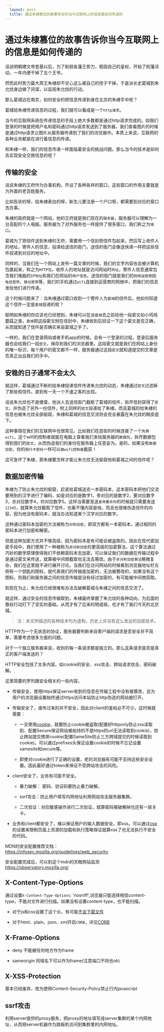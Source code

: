 ```yaml
---
  layout: post
  title: 通过朱棣篡位的故事告诉你当今互联网上的信息是如何传递的
---
```

# 通过朱棣篡位的故事告诉你当今互联网上的信息是如何传递的

话说明朝建文帝登基以后，为了削弱各藩王势力，稳固自己的皇权，开始了削藩活动，一年内便干掉了五个王爷。

然而此时势力最大燕王朱棣却不甘心这么被自己的侄子干掉，于是派长史葛城到朱允炆身边做了间谍，以监视朱允炆的行动。

那么葛城远在南京，如何安全的把信息传递到身在北京的朱棣手中呢？

葛城给朱棣传递信息的过程，我们就可以看成是一个`http请求`。

当今的互联网系统在传递信息的手段上绝大多数都是通过http请求完成的。如我们登录的时候是把用户名和密码通过http请求发送到了服务器，我们查看图片的时候是通过http请求让图片从服务器传递到了我们的浏览器中。本质上来说，互联网的各种业务都是在进行着信息的传递。

和朱棣一样，我们的信息传递一样面临着安全的挑战问题。那么当今的技术是如何去实现安全交换信息的呢？

## 传输的安全

话说朱棣的王府作为办事机构，开设了各种各样的窗口，这些窗口的作用主要就是为外面的老百姓服务。

比如告状的呀，给朱棣表白的呀，新生儿要注册一个户口呀，都需要到对应的窗口去办事。

朱棣的政府就是一个网站，他的王府就是我们现在的`服务器`，服务器可以理解为一台高配的个人电脑。服务器为了对外服务也一样提供了很多窗口，我们称之为`端口`。

葛城为了把信件送到朱棣的王府，需要用一个信封把信件包起来，然后写上收件人的地址，寄件人的信息，投递给送信的衙门，送信的衙门会像送快递一样把这些信件投递到对应的地址中。

同样的，当我们在一个网站上发布一篇文章的时候，我们的文字内容也会被计算机包裹起来，称之为`HTTP包`，收件人的地址就是访问网站时`网址`，寄件人信息通常包含我们电脑的`IP地址`和我们在网站的`用户信息`。送信的衙门就是我们的`网络运营商`如`电信宽带`、`移动宽带`等，我们的手机通过`wifi`连接到运营商的网络中，把我们的信息发给他们进行传递。

这个时候问题来了：当朱棣通过窗口收到一个寄件人为`葛城`的信件后，他如何知道这个信件一定是`葛城`投递的呢？

聪明如朱棣的你应该也已经想到，朱棣可以在派`葛城`去之前给他一段密文如小鸡炖蘑菇之类，`葛城`把这段密文附在信封中，朱棣收到后验证一下这个密文是否正确，从而就知道了信件是否确实来自葛城之手了。

一样的，我们在登录网站或者手机app的时候，会有一个登录的过程，登录后服务器也会给我们一段`密文`，保存到我们的浏览器里。这段密文就是我们在网站上身份的唯一标识，每个用户的密文都不一样，服务器通过这段`密文`就知道提交的文章是否真正出自我们的手中。

## 安稳的日子通常不会太久

就这样，葛城通过不断的给朱棣投递信件传递朱允炆的动态，朱棣通过`密文`过滤掉了那些假信件。直到有一天一个不速之客的出现。

话说朱允炆也不是傻蛋，他派人去送信衙门截断了葛城的信件，拆开信封获得了`密文`，并伪造了另外一份信件，附上同样的`密文`投递给了朱棣。而且葛城的给朱棣的信息也被朱允炆全部偷窥，朱棣和葛城的信息交流将会完全暴露在朱允炆的眼皮底下。

这种事情在我们的互联网中也很常见。比如我们在逛街的时候连接了一个`免费wifi`，这个wifi的控制者就能在电脑上查看我们发给服务器的`数据包`，拆开数据包得到我们的`密文`，从而伪造我们的身份在服务器上任意妄为。是的，如果没有`数据加密`，你的`银行卡密码`一样可以`被wifi控制者`截获！

这可急坏了朱棣，那朱棣要怎样才能让朱允炆无法偷窥他和葛城之间的信件呢？

## 数据加密传输

朱棣为了防止朱允炆的偷窥，赶紧给葛城送去一本密码本，这本密码本把他们交流要用到的汉字进行了编码，如皇对应的是数字1，帝对应的是数字2，要对应数字3，杀对应数字4，你对应数字5。这样当需要发送`皇帝要杀你`的时候就只需要发送`12345`，就算朱允炆截取了信件，也看不懂内容是啥。而且也很难伪造信件的内容，因为他没有密码本，就没办法知道某个汉字对应的数字。

这种通过密码本加密的方法被称为`对称加密`，即双方都有一本密码本，通过相同的密码本进行加密和解密。

但是这种加密方式并不够高级，因为密码本是有可能会被盗取的。因此在现代密加密手段中，我们使用了一种被称为`非对称加密`的更高级的加密算法，这个算法通过巧妙的数学原理使得我们不依赖密码本去加密，可以保证我们的数据在传输过程中是通过密文来传送，就算被中间商截取也无法去篡改。由于`非对称加密算法`略微复杂，我们在这里就不进行展开讨论。当我们在访问网站的时候看到浏览器地址栏左侧有一个钥匙的图标，就代表我们的传输是加密的，无法被篡改的，如果没有这个图标，则我们和服务器之间的信息传输是没有经过加密的，有可能被中间商窃取。

到现在为止，朱允炆已经很难有办法去破解葛城与朱棣之间的信息交流了。

就这样，通过安全的信息传输取到，朱棣最终掌握了朱允炆的各种动向，为后面的篡权行动打下了坚实的基础。从而才有了后来的明成祖，也才有了我们今天的北京城。

> 注：本文所描述的各种技术均为虚构，历史上并没有这么发达的加密技术。





HTTP作为一个无状态的协议，服务器要判断来自客户端的请求是否安全并不简单，需要考虑很多方面的问题。

对于一个独立服务器来说，收到的每一条请求都是独立的。那么这条请求是否是真正的客户端发送的？

HTTP安全包括了太多内容。如cookie的安全、xss攻击、跨站请求攻击、密码破解。

这里简要的罗列跟安全相关的一些内容。

+ 传输安全，使用https保证server收到的信息在传输工程中没有被篡改，且为用户的浏览器设置始终通过https访问本站防止http伪造的网站被打开。

+ 传输安全了，谁传过来的并不安全，因此对client的鉴权必不可少。这时候就需要：

    + 一旦使用[cookie](cookie.md)，就要防止cookie被盗取(配置好httponly防止xss读取到、配置Secure保证网站被劫持的不是https的url无法读取到cookie)，防止跨站提交携带cookie(配置SameSite防止三方跨域提交的时候读取到cookie)。可以通过prefixes头保证设置cookie的时候不忘记设置samesite和secure等。

    + 即使对cookie进行了正确的设置，老的浏览器有可能不支持这些安全设置。因此最好通过token来保证不受跨站攻击的风险。

+ client安全了，业务有可能不安全。

    + 暴力破解： 密码、验证码要防止暴力破解。

    + ssrf攻击：防止用户填写内网地址利用网站攻击服务器集群。

    + 二次验证：对应敏感操作进行二次验证，就算密码被破解掉也还有一层关卡。

+ 业务和client都安全了，难以保证用户的输入数据安全。即xss。可以通过[csp](csp.md)的设置来限制页面上资源的加载和执行策略保证就算xss了也无法执行不安全的代码。


MDN的安全配置推荐文档：<https://infosec.mozilla.org/guidelines/web_security>

安全配置完成后，可以到这个mdn的天眼网站监测<https://observatory.mozilla.org/>

## X-Content-Type-Options

通过设置`X-Content-Type-Options`: 'nosniff',浏览器只能选择相信content-type，不能对文件进行扫描。如果没有设置content-type，也不能扫描。

+ 对于js和css设置了这个头，有可能[不会下载文件](https://fetch.spec.whatwg.org/#should-response-to-request-be-blocked-due-to-nosniff?)

+ 对于html、plain、json、xml开启`CORB`，详见[CORB](corb.md)

## X-Frame-Options

+ deny 不能被任何地方作为frame

+ sameorigin 同域名下可以作为frame(注意端口不同也ok)

## X-XSS-Protection

基本已经废弃，改为使用Content-Security-Policy禁止行内javascript

## ssrf攻击
利用server提供的proxy服务，把proxy的地址填写成server集群的某个内网地址，从而把server机器作为跳板机访问到集群里的内网地址。